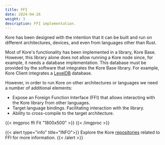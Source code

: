 ```yaml
---
title: FFI
date: 2024-04-26
weight: 3
description: FFI implementation.
---
```

Kore has been designed with the intention that it can be built and run on different architectures, devices, and even from languages other than Rust. 

Most of Kore's functionality has been implemented in a library, Kore Base. However, this library alone does not allow running a Kore node since, for example, it needs a database implementation. This database must be provided by the software that integrates the Kore Base library. For example, Kore Client integrates a [LevelDB](./Kore-client.md#database) database.

However, in order to run Kore on other architectures or languages we need a number of additional elements:
- Expose an Foreign Function Interface (FFI) that allows interacting with the Kore library from other languages.
- Target language bindings. Facilitating interaction with the library.
- Ability to cross-compile to the target architecture.

{{< imgproc ffi Fit "1800x500" >}}
{{< /imgproc >}}

{{< alert type="info" title="INFO">}}
Explore the Kore [repositories](https://github.com/search?q=topic:Kore+topic:ffi+org:opencanarias++fork:true+archived:false&type=repositories) related to FFI for more information.
{{< /alert >}}